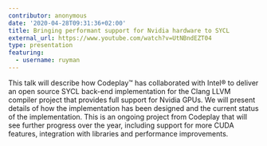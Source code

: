 ```yaml
---
contributor: anonymous
date: '2020-04-28T09:31:36+02:00'
title: Bringing performant support for Nvidia hardware to SYCL
external_url: https://www.youtube.com/watch?v=UtNBndEZT04
type: presentation
featuring:
  - username: ruyman
---
```


This talk will describe how Codeplay™ has collaborated with Intel® to deliver an open source SYCL back-end
implementation for the Clang LLVM compiler project that provides full support for Nvidia GPUs. We will present details
of how the implementation has been designed and the current status of the implementation. This is an ongoing project
from Codeplay that will see further progress over the year, including support for more CUDA features, integration with
libraries and performance improvements. 
